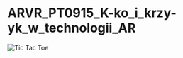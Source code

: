 # ARVR_PT0915_K-ko_i_krzy-yk_w_technologii_AR

![Tic Tac Toe](https://media.giphy.com/media/26grMgCg1xZh28AF2/giphy.gif)
